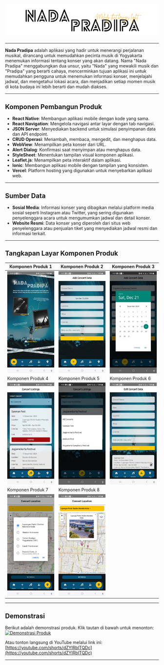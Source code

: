 # ![Nada Pradipa](assets/images/judul.png)

---

**Nada Pradipa** adalah aplikasi yang hadir untuk menerangi perjalanan musikal, dirancang untuk memudahkan pecinta musik di Yogyakarta menemukan informasi tentang konser yang akan datang. Nama "Nada Pradipa" menggabungkan dua unsur, yaitu "Nada" yang mewakili musik dan "Pradipa" yang berarti cahaya, mencerminkan tujuan aplikasi ini untuk memudahkan pengguna untuk menemukan informasi konser, menjelajahi jadwal, dan mengetahui lokasi acara, dan menjadikan setiap momen musik di kota budaya ini lebih berarti dan mudah diakses.

---

## Komponen Pembangun Produk

- **React Native**: Membangun aplikasi mobile dengan kode yang sama.
- **React Navigation**: Mengelola navigasi antar layar dengan tab navigasi.
- **JSON Server**: Menyediakan backend untuk simulasi penyimpanan data dan API endpoint.
- **CRUD Operasi**: Menambah, membaca, mengedit, dan menghapus data.
- **WebView**: Menampilkan peta konser dari URL.
- **Alert Dialog**: Konfirmasi saat menyimpan atau menghapus data.
- **StyleSheet**: Menentukan tampilan visual komponen aplikasi.
- **Leaflet.js**: Menampilkan peta interaktif dalam aplikasi.
- **Ionic**: Membangun aplikasi mobile dengan tampilan yang konsisten.
- **Vercel**: Platform hosting yang digunakan untuk menyebarkan aplikasi web.

---

## Sumber Data

- **Sosial Media**: Informasi konser yang dibagikan melalui platform media sosial seperti Instagram atau Twitter, yang sering digunakan penyelenggara acara untuk mengumumkan jadwal dan detail konser.
- **Website Resmi**: Data konser yang diperoleh dari situs web penyelenggara atau penjualan tiket yang menyediakan jadwal resmi dan informasi terkait.

---

## Tangkapan Layar Komponen Produk

| Komponen Produk 1         | Komponen Produk 2         | Komponen Produk 3         |
|---------------------------|---------------------------|---------------------------|
| ![Gambar 1](assets/images/image1.jpeg) | ![Gambar 2](assets/images/image2.jpeg) | ![Gambar 3](assets/images/image3.jpeg) |
| Komponen Produk 4         | Komponen Produk 5         | Komponen Produk 6         |
| ![Gambar 4](assets/images/image4.jpeg) | ![Gambar 5](assets/images/image5.jpeg) | ![Gambar 6](assets/images/image6.jpeg) |
| Komponen Produk 7         | Komponen Produk 8         |                           |
| ![Gambar 7](assets/images/image7.jpeg) | ![Gambar 8](assets/images/image8.jpeg) |                           |

---

## Demonstrasi

Berikut adalah demonstrasi produk. Klik tautan di bawah untuk menonton:
[![Demonstrasi Produk](https://img.youtube.com/vi/dZYIRblTQDc/maxresdefault.jpg)](https://youtube.com/shorts/dZYIRblTQDc)

Atau tonton langsung di YouTube melalui link ini:  
[https://youtube.com/shorts/dZYIRblTQDc](https://youtube.com/shorts/dZYIRblTQDc)

---